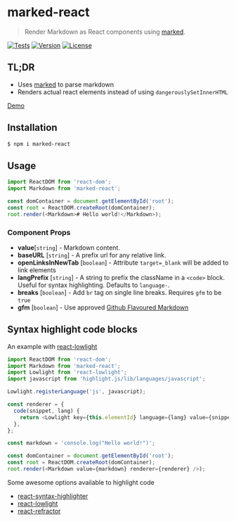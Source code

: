 # marked-react

> Render Markdown as React components using [marked].

[![Tests](https://github.com/sibiraj-s/marked-react/actions/workflows/tests.yml/badge.svg)](https://github.com/sibiraj-s/marked-react/actions/workflows/tests.yml)
[![Version](https://badgen.net/npm/v/marked-react)](https://npmjs.com/marked-react)
[![License](https://badgen.net/npm/license/marked-react)](https://github.com/sibiraj-s/marked-react/blob/master/LICENSE)

## TL;DR

- Uses [marked](https://marked.js.org/) to parse markdown
- Renders actual react elements instead of using `dangerouslySetInnerHTML`

[Demo]

## Installation

```bash
$ npm i marked-react
```

## Usage

```js
import ReactDOM from 'react-dom';
import Markdown from 'marked-react';

const domContainer = document.getElementById('root');
const root = ReactDOM.createRoot(domContainer);
root.render(<Markdown># Hello world!</Markdown>);
```

### Component Props

- **value**[`string`] - Markdown content.
- **baseURL** [`string`] - A prefix url for any relative link.
- **openLinksInNewTab** [`boolean`] - Attribute `target=_blank` will be added to link elements
- **langPrefix** [`string`] - A string to prefix the className in a `<code>` block. Useful for syntax highlighting. Defaults to `language-`.
- **breaks** [`boolean`] - Add `br` tag on single line breaks. Requires `gfm` to be `true`
- **gfm** [`boolean`] - Use approved [Github Flavoured Markdown](https://github.github.com/gfm/)

## Syntax highlight code blocks

An example with [react-lowlight]

```js
import ReactDOM from 'react-dom';
import Markdown from 'marked-react';
import Lowlight from 'react-lowlight';
import javascript from 'highlight.js/lib/languages/javascript';

Lowlight.registerLanguage('js', javascript);

const renderer = {
  code(snippet, lang) {
    return <Lowlight key={this.elementId} language={lang} value={snippet} />;
  },
};

const markdown = 'console.log("Hello world!")';

const domContainer = document.getElementById('root');
const root = ReactDOM.createRoot(domContainer);
root.render(<Markdown value={markdown} renderer={renderer} />);
```

Some awesome options available to highlight code

- [react-syntax-highlighter]
- [react-lowlight]
- [react-refractor]

[marked]: https://marked.js.org/
[demo]: https://sibiraj-s.github.io/marked-react/
[react-lowlight]: https://github.com/rexxars/react-lowlight
[react-refractor]: https://github.com/rexxars/react-refractor
[react-syntax-highlighter]: https://github.com/react-syntax-highlighter/react-syntax-highlighter
